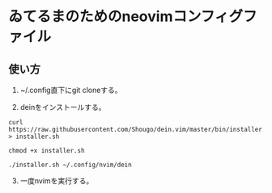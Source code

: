# ゐてるまのためのneovimコンフィグファイル
## 使い方
1. ~/.config直下にgit cloneする。

2. deinをインストールする。
```
curl https://raw.githubusercontent.com/Shougo/dein.vim/master/bin/installer.sh > installer.sh

chmod +x installer.sh

./installer.sh ~/.config/nvim/dein
```

3. 一度nvimを実行する。
